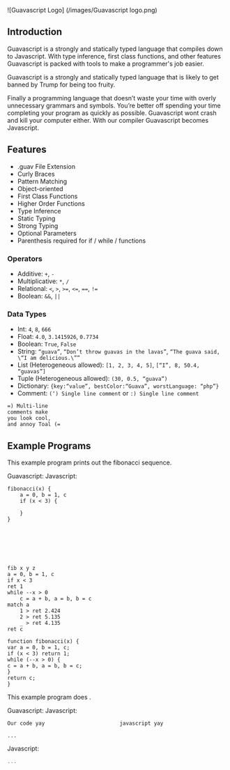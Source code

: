 ![Guavascript Logo] (/images/Guavascript logo.png)

## Introduction

Guavascript is a strongly and statically typed language that compiles down to Javascript. With type inference, first class functions, and other features Guavascript is packed with tools to make a programmer's job easier.

Guavascript is a strongly and statically typed language that is likely to get banned by Trump for being too fruity.

Finally a programming language that doesn’t waste your time with overly
unnecessary grammars and symbols. You’re better off spending your time
completing your program as quickly as possible. Guavascript wont crash and
kill your computer either. With our compiler Guavascript becomes Javascript.

## Features
* .guav File Extension
* Curly Braces
* Pattern Matching
* Object-oriented
* First Class Functions
* Higher Order Functions
* Type Inference
* Static Typing
* Strong Typing
* Optional Parameters
* Parenthesis required for if / while / functions

### Operators

* Additive: `+`, `-`
* Multiplicative: `*`, `/`
* Relational: `<`, `>`, `>=`, `<=`, `==`, `!=`
* Boolean: `&&`, `||`

### Data Types

* Int: `4`, `8`, `666`
* Float: `4.0`, `3.1415926`, `0.7734`
* Boolean: `True`, `False`
* String: `“guava”`, `“Don’t throw guavas in the lavas”`, `“The guava said, \“I am delicious.\””`
* List (Heterogeneous allowed): `[1, 2, 3, 4, 5]`, `[“I”, 8, 50.4, “guavas”]`
* Tuple (Heterogeneous allowed): `(30, 0.5, “guava”)`
* Dictionary: `{key:“value”, bestColor:“Guava”, worstLanguage: “php”}`
* Comment: `(‘) Single line comment` or `:) Single line comment`

```
=) Multi-line
comments make
you look cool,
and annoy Toal (=
```

## Example Programs

This example program prints out the fibonacci sequence.

Guavascript:                                  Javascript:

```
fibonacci(x) {
	a = 0, b = 1, c
	if (x < 3) {

	}
}







fib x y z
a = 0, b = 1, c
if x < 3
ret 1
while --x > 0
	c = a + b, a = b, b = c
match a
	1 > ret 2.424
	2 > ret 5.135
	_ > ret 4.135
ret c

function fibonacci(x) {
var a = 0, b = 1, c;
if (x < 3) return 1;
while (--x > 0) {
c = a + b, a = b, b = c;
}
return c;
}							
```

This example program does .

Guavascript:                                Javascript:

```
Our code yay					    javascript yay
```


```
...
```

Javascript:

```javascript
...
```
